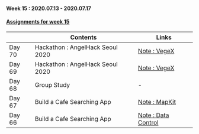 #### Week 15 : 2020.07.13 - 2020.07.17 ####
#### [Assignments for week 15](https://github.com/KasRoid/MyStudyHistory/tree/master/iOS_Dev_School/Week_15/Assignments)
|     |Contents               |Links |
|-----|-----------------------|------|
|Day 70| Hackathon : AngelHack Seoul 2020 | [Note : VegeX](https://www.notion.so/509378ac1fd64a7d8f33ae9c7328fef2) |
|Day 69| Hackathon : AngelHack Seoul 2020                                                                                                                                                       | [Note : VegeX](https://www.notion.so/509378ac1fd64a7d8f33ae9c7328fef2) |
|Day 68| Group Study                                                                                                                                                            | - |
|Day 67| Build a Cafe Searching App				                                                                                                                                                            | [Note : MapKit](https://www.notion.so/MapKit-680cba3cdad54a50897c227c1a462b70) |
|Day 66| Build a Cafe Searching App                                                                                                                                                          | [Note : Data Control](https://www.notion.so/Data-Control-80456eef11c543a787f6dd11321fe155) |